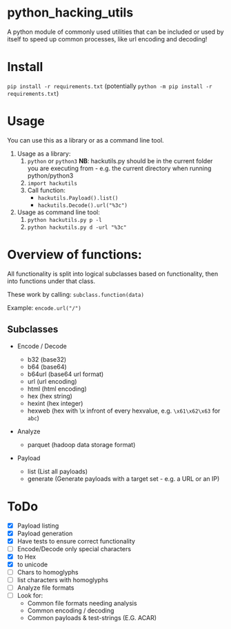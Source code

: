 # python_hacking_utils
A python module of commonly used utilities that can be included or used by itself to speed up common processes, like url encoding and decoding!


# Install
`pip install -r requirements.txt` (potentially `python -m pip install -r requirements.txt`)

# Usage
You can use this as a library or as a command line tool.
1. Usage as a library:
    1. `python` or `python3` **NB**: hackutils.py should be in the current folder you are executing from - e.g. the current directory when running python/python3 
    2. `import hackutils`
    3. Call function:
        * `hackutils.Payload().list()`
        * `hackutils.Decode().url("%3c")`
2. Usage as command line tool:
    1. `python hackutils.py p -l` 
    2. `python hackutils.py d -url "%3c"`

# Overview of functions:
All functionality is split into logical subclasses based on functionality, then into functions under that class.

These work by calling: `subclass.function(data)`

Example: `encode.url("/")`

## Subclasses
* Encode / Decode
    * b32 (base32)
    * b64 (base64)
    * b64url (base64 url format)
    * url (url encoding)
    * html (html encoding)
    * hex (hex string)
    * hexint (hex integer)
    * hexweb (hex with \x infront of every hexvalue, e.g. `\x61\x62\x63` for `abc`)

* Analyze
    * parquet (hadoop data storage format)

* Payload
    * list  (List all payloads)
    * generate (Generate payloads with a target set - e.g. a URL or an IP)

# ToDo
- [X] Payload listing
- [X] Payload generation
- [X] Have tests to ensure correct functionality
- [ ] Encode/Decode only special characters
- [X] to Hex
- [x] to unicode
- [ ] Chars to homoglyphs
- [ ] list characters with homoglyphs
- [ ] Analyze file formats
- [ ] Look for:
    * Common file formats needing analysis
    * Common encoding / decoding
    * Common payloads & test-strings (E.G. ACAR)